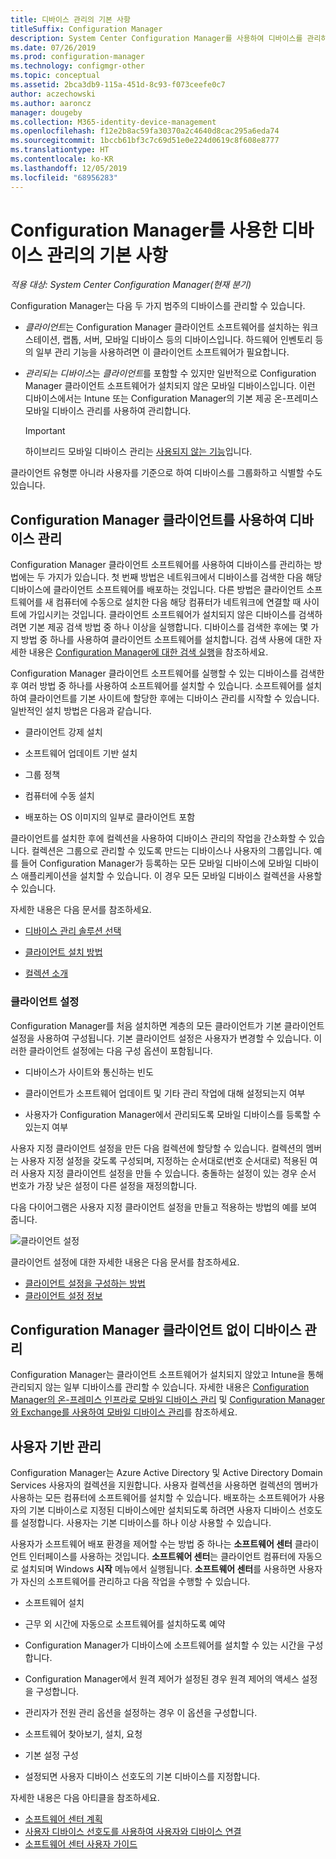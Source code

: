 ```yaml
---
title: 디바이스 관리의 기본 사항
titleSuffix: Configuration Manager
description: System Center Configuration Manager를 사용하여 디바이스를 관리하는 방법을 알아봅니다.
ms.date: 07/26/2019
ms.prod: configuration-manager
ms.technology: configmgr-other
ms.topic: conceptual
ms.assetid: 2bca3db9-115a-451d-8c93-f073ceefe0c7
author: aczechowski
ms.author: aaroncz
manager: dougeby
ms.collection: M365-identity-device-management
ms.openlocfilehash: f12e2b8ac59fa30370a2c4640d8cac295a6eda74
ms.sourcegitcommit: 1bccb61bf3c7c69d51e0e224d0619c8f608e8777
ms.translationtype: HT
ms.contentlocale: ko-KR
ms.lasthandoff: 12/05/2019
ms.locfileid: "68956283"
---
```

# <a name="fundamentals-of-managing-devices-with-configuration-manager"></a>Configuration Manager를 사용한 디바이스 관리의 기본 사항

*적용 대상: System Center Configuration Manager(현재 분기)*

Configuration Manager는 다음 두 가지 범주의 디바이스를 관리할 수 있습니다.

- *클라이언트*는 Configuration Manager 클라이언트 소프트웨어를 설치하는 워크스테이션, 랩톱, 서버, 모바일 디바이스 등의 디바이스입니다. 하드웨어 인벤토리 등의 일부 관리 기능을 사용하려면 이 클라이언트 소프트웨어가 필요합니다.  

- *관리되는 디바이스*는 *클라이언트*를 포함할 수 있지만 일반적으로 Configuration Manager 클라이언트 소프트웨어가 설치되지 않은 모바일 디바이스입니다. 이런 디바이스에서는 Intune 또는 Configuration Manager의 기본 제공 온-프레미스 모바일 디바이스 관리를 사용하여 관리합니다.

    > [!Important]  
    > 하이브리드 모바일 디바이스 관리는 [사용되지 않는 기능](/sccm/mdm/understand/hybrid-mobile-device-management)입니다.

클라이언트 유형뿐 아니라 사용자를 기준으로 하여 디바이스를 그룹화하고 식별할 수도 있습니다.

## <a name="managing-devices-with-the-configuration-manager-client"></a>Configuration Manager 클라이언트를 사용하여 디바이스 관리

Configuration Manager 클라이언트 소프트웨어를 사용하여 디바이스를 관리하는 방법에는 두 가지가 있습니다. 첫 번째 방법은 네트워크에서 디바이스를 검색한 다음 해당 디바이스에 클라이언트 소프트웨어를 배포하는 것입니다. 다른 방법은 클라이언트 소프트웨어를 새 컴퓨터에 수동으로 설치한 다음 해당 컴퓨터가 네트워크에 연결할 때 사이트에 가입시키는 것입니다. 클라이언트 소프트웨어가 설치되지 않은 디바이스를 검색하려면 기본 제공 검색 방법 중 하나 이상을 실행합니다. 디바이스를 검색한 후에는 몇 가지 방법 중 하나를 사용하여 클라이언트 소프트웨어를 설치합니다. 검색 사용에 대한 자세한 내용은 [Configuration Manager에 대한 검색 실행](/sccm/core/servers/deploy/configure/run-discovery)을 참조하세요.  

Configuration Manager 클라이언트 소프트웨어를 실행할 수 있는 디바이스를 검색한 후 여러 방법 중 하나를 사용하여 소프트웨어를 설치할 수 있습니다. 소프트웨어를 설치하여 클라이언트를 기본 사이트에 할당한 후에는 디바이스 관리를 시작할 수 있습니다. 일반적인 설치 방법은 다음과 같습니다.

- 클라이언트 강제 설치

- 소프트웨어 업데이트 기반 설치

- 그룹 정책

- 컴퓨터에 수동 설치

- 배포하는 OS 이미지의 일부로 클라이언트 포함  

클라이언트를 설치한 후에 컬렉션을 사용하여 디바이스 관리의 작업을 간소화할 수 있습니다. 컬렉션은 그룹으로 관리할 수 있도록 만드는 디바이스나 사용자의 그룹입니다. 예를 들어 Configuration Manager가 등록하는 모든 모바일 디바이스에 모바일 디바이스 애플리케이션을 설치할 수 있습니다. 이 경우 모든 모바일 디바이스 컬렉션을 사용할 수 있습니다.  

자세한 내용은 다음 문서를 참조하세요.  

- [디바이스 관리 솔루션 선택](/sccm/core/plan-design/choose-a-device-management-solution)  

- [클라이언트 설치 방법](/sccm/core/clients/deploy/plan/client-installation-methods)  

- [컬렉션 소개](/sccm/core/clients/manage/collections/introduction-to-collections)  

### <a name="client-settings"></a>클라이언트 설정

Configuration Manager를 처음 설치하면 계층의 모든 클라이언트가 기본 클라이언트 설정을 사용하여 구성됩니다. 기본 클라이언트 설정은 사용자가 변경할 수 있습니다. 이러한 클라이언트 설정에는 다음 구성 옵션이 포함됩니다.

- 디바이스가 사이트와 통신하는 빈도

- 클라이언트가 소프트웨어 업데이트 및 기타 관리 작업에 대해 설정되는지 여부

- 사용자가 Configuration Manager에서 관리되도록 모바일 디바이스를 등록할 수 있는지 여부  

사용자 지정 클라이언트 설정을 만든 다음 컬렉션에 할당할 수 있습니다. 컬렉션의 멤버는 사용자 지정 설정을 갖도록 구성되며, 지정하는 순서대로(번호 순서대로) 적용된 여러 사용자 지정 클라이언트 설정을 만들 수 있습니다. 충돌하는 설정이 있는 경우 순서 번호가 가장 낮은 설정이 다른 설정을 재정의합니다.  

다음 다이어그램은 사용자 지정 클라이언트 설정을 만들고 적용하는 방법의 예를 보여 줍니다.  

![클라이언트 설정](media/ClientSettings.gif)  

클라이언트 설정에 대한 자세한 내용은 다음 문서를 참조하세요.

- [클라이언트 설정을 구성하는 방법](/sccm/core/clients/deploy/configure-client-settings)
- [클라이언트 설정 정보](/sccm/core/clients/deploy/about-client-settings)


## <a name="managing-devices-without-the-configuration-manager-client"></a>Configuration Manager 클라이언트 없이 디바이스 관리

Configuration Manager는 클라이언트 소프트웨어가 설치되지 않았고 Intune을 통해 관리되지 않는 일부 디바이스를 관리할 수 있습니다. 자세한 내용은 [Configuration Manager의 온-프레미스 인프라로 모바일 디바이스 관리](/sccm/mdm/understand/manage-mobile-devices-with-on-premises-infrastructure) 및 [Configuration Manager와 Exchange를 사용하여 모바일 디바이스 관리](/sccm/mdm/deploy-use/manage-mobile-devices-with-exchange-activesync)를 참조하세요.  

## <a name="user-based-management"></a>사용자 기반 관리

Configuration Manager는 Azure Active Directory 및 Active Directory Domain Services 사용자의 컬렉션을 지원합니다. 사용자 컬렉션을 사용하면 컬렉션의 멤버가 사용하는 모든 컴퓨터에 소프트웨어를 설치할 수 있습니다. 배포하는 소프트웨어가 사용자의 기본 디바이스로 지정된 디바이스에만 설치되도록 하려면 사용자 디바이스 선호도를 설정합니다. 사용자는 기본 디바이스를 하나 이상 사용할 수 있습니다.  

사용자가 소프트웨어 배포 환경을 제어할 수는 방법 중 하나는 **소프트웨어 센터** 클라이언트 인터페이스를 사용하는 것입니다. **소프트웨어 센터**는 클라이언트 컴퓨터에 자동으로 설치되며 Windows **시작** 메뉴에서 실행됩니다. **소프트웨어 센터**를 사용하면 사용자가 자신의 소프트웨어를 관리하고 다음 작업을 수행할 수 있습니다.  

- 소프트웨어 설치  

- 근무 외 시간에 자동으로 소프트웨어를 설치하도록 예약  

- Configuration Manager가 디바이스에 소프트웨어를 설치할 수 있는 시간을 구성합니다.  

- Configuration Manager에서 원격 제어가 설정된 경우 원격 제어의 액세스 설정을 구성합니다.  

- 관리자가 전원 관리 옵션을 설정하는 경우 이 옵션을 구성합니다.  

- 소프트웨어 찾아보기, 설치, 요청

- 기본 설정 구성

- 설정되면 사용자 디바이스 선호도의 기본 디바이스를 지정합니다.

자세한 내용은 다음 아티클을 참조하세요.

- [소프트웨어 센터 계획](/sccm/apps/plan-design/plan-for-software-center)
- [사용자 디바이스 선호도를 사용하여 사용자와 디바이스 연결](/sccm/apps/deploy-use/link-users-and-devices-with-user-device-affinity)
- [소프트웨어 센터 사용자 가이드](/sccm/core/understand/software-center)

